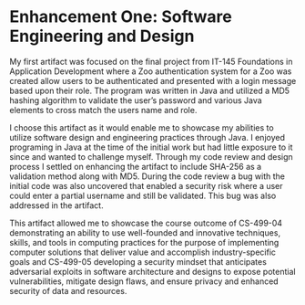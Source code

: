 # Enhancement One: Software Engineering and Design

My first artifact was focused on the final project from IT-145 Foundations in Application Development where a Zoo authentication system for a Zoo was created allow users to be authenticated and presented with a login message based upon their role. The program was written in Java and utilized a MD5 hashing algorithm to validate the user’s password and various Java elements to cross match the users name and role.

I choose this artifact as it would enable me to showcase my abilities to utilize software design and engineering practices through Java. I enjoyed programing in Java at the time of the initial work but had little exposure to it since and wanted to challenge myself. Through my code review and design process I settled on enhancing the artifact to include SHA-256 as a validation method along with MD5. During the code review a bug with the initial code was also uncovered that enabled a security risk where a user could enter a partial username and still be validated. This bug was also addressed in the artifact.

This artifact allowed me to showcase the course outcome of CS-499-04 demonstrating an ability to use well-founded and innovative techniques, skills, and tools in computing practices for the purpose of implementing computer solutions that deliver value and accomplish industry-specific goals and CS-499-05 developing a security mindset that anticipates adversarial exploits in software architecture and designs to expose potential vulnerabilities, mitigate design flaws, and ensure privacy and enhanced security of data and resources.

